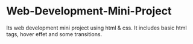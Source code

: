 # Web-Development-Mini-Project

Its web development mini project using html & css. It includes basic html tags, hover effet and some transitions.

